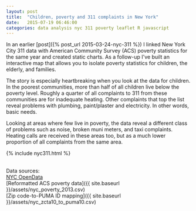 ```yaml
---
layout: post
title:  "Children, poverty and 311 complaints in New York"
date:   2015-07-19 06:46:00
categories: data analysis nyc 311 poverty leaflet R javascript
---
```

In an earlier [post]({% post_url 2015-03-24-nyc-311 %}) I linked New York City 311 data with American Community Survey (ACS) poverty statistics for the same year and created static charts.  As a follow-up I've built an interactive map that allows you to isolate poverty statistics for children, the elderly, and families.

The story is especially heartbreaking when you look at the data for children.  In the poorest communities, more than half of all children live below the poverty level.  Roughly a quarter of all complaints to 311 from these communities are for inadequate heating.  Other complaints that top the list reveal problems with plumbing, paint/plaster and electricity.  In other words, basic needs.

Looking at areas where few live in poverty, the data reveal a different class of problems such as noise, broken muni meters, and taxi complaints.  Heating calls are received in these areas too, but as a much lower proportion of all complaints from the same area.

 {% include nyc311.html %}

 <br />Data sources:<br />
[NYC OpenData](https://nycopendata.socrata.com/Social-Services/311-Service-Requests-from-2010-to-Present/erm2-nwe9)<br />
[Reformatted ACS poverty data]({{ site.baseurl }}/assets/nyc_poverty_2013.csv)<br />
[Zip code-to-PUMA ID mapping]({{ site.baseurl }}/assets/nyc_zcta10_to_puma10.csv)<br />
                                                                                                                                                                                                 
